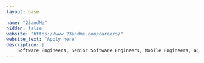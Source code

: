 ```yaml
---
layout: base

name: "23andMe"
hidden: false
website: "https://www.23andme.com/careers/"
website_text: "Apply here"
description: |
    Software Engineers, Senior Software Engineers, Mobile Engineers, and more! 23andMe is hiring! We surround ourselves with good people, the kind of people you miss on the weekends. We share combined interests, as well as unique side interests that make us well-rounded teammates. We understand you are more than just an employee. Our team consists of composers, cooks, app developers, dancers, opera singers, artists, YouTube sensations, martial artists, marathon champions and more.
---
```

